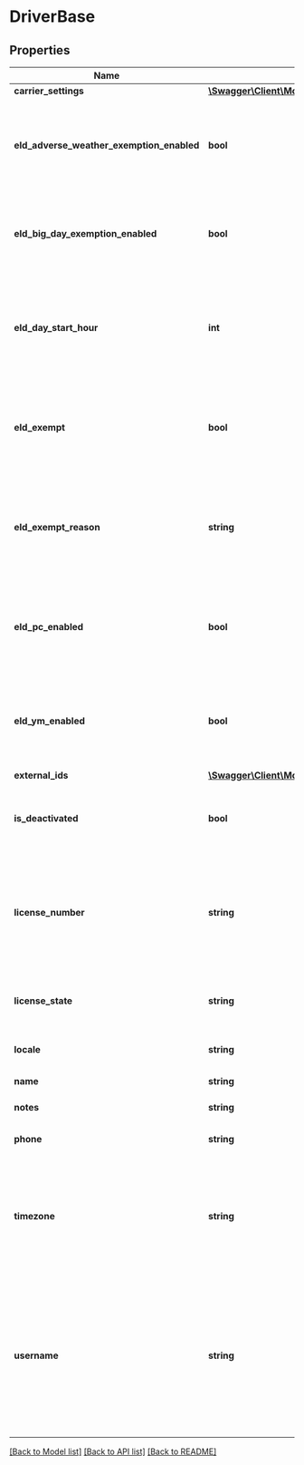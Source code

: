 # DriverBase

## Properties
Name | Type | Description | Notes
------------ | ------------- | ------------- | -------------
**carrier_settings** | [**\Swagger\Client\Model\DriverBaseCarrierSettings**](DriverBaseCarrierSettings.md) |  | [optional] 
**eld_adverse_weather_exemption_enabled** | **bool** | Flag indicating this driver may use Adverse Weather exemptions in ELD logs. | [optional] 
**eld_big_day_exemption_enabled** | **bool** | Flag indicating this driver may use Big Day exemption in ELD logs. | [optional] 
**eld_day_start_hour** | **int** | &#x60;0&#x60; indicating midnight-to-midnight ELD driving hours, &#x60;12&#x60; to indicate noon-to-noon driving hours. | [optional] 
**eld_exempt** | **bool** | Flag indicating this driver is exempt from the Electronic Logging Mandate. | [optional] 
**eld_exempt_reason** | **string** | Reason that this driver is exempt from the Electronic Logging Mandate (see eldExempt). | [optional] 
**eld_pc_enabled** | **bool** | Flag indicating this driver may select the Personal Conveyance duty status in ELD logs. | [optional] [default to false]
**eld_ym_enabled** | **bool** | Flag indicating this driver may select the Yard Move duty status in ELD logs. | [optional] [default to false]
**external_ids** | [**\Swagger\Client\Model\ExternalIds**](ExternalIds.md) |  | [optional] 
**is_deactivated** | **bool** | A boolean that indicates whether or not this driver is deactivated. | [optional] 
**license_number** | **string** | Driver&#39;s state issued license number. The combination of this number and &#x60;licenseState&#x60; must be unique. | [optional] 
**license_state** | **string** | Abbreviation of state that issued driver&#39;s license. | [optional] 
**locale** | **string** | Locale override (uncommon). | [optional] 
**name** | **string** | Driver&#39;s name. | [optional] 
**notes** | **string** | Notes about the driver. | [optional] 
**phone** | **string** | Driver&#39;s phone number. | [optional] 
**timezone** | **string** | Home terminal timezone, in order to indicate what time zone should be used to calculate the ELD logs. | [optional] 
**username** | **string** | Driver&#39;s login username into the driver app. The username may not contain spaces or the &#39;@&#39; symbol. The username must be unique. | [optional] 

[[Back to Model list]](../README.md#documentation-for-models) [[Back to API list]](../README.md#documentation-for-api-endpoints) [[Back to README]](../README.md)


